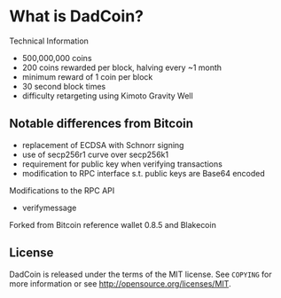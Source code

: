What is DadCoin?
==============

Technical Information

+ 500,000,000 coins
+ 200 coins rewarded per block, halving every ~1 month
+ minimum reward of 1 coin per block
+ 30 second block times
+ difficulty retargeting using Kimoto Gravity Well

Notable differences from Bitcoin
-----------------------------

+ replacement of ECDSA with Schnorr signing
+ use of secp256r1 curve over secp256k1
+ requirement for public key when verifying transactions
+ modification to RPC interface s.t. public keys are Base64 encoded

Modifications to the RPC API
+ verifymessage <dadcoinaddress> <publickey> <signature> <message>

Forked from Bitcoin reference wallet 0.8.5 and Blakecoin

License
------

DadCoin is released under the terms of the MIT license. See `COPYING` for more
information or see http://opensource.org/licenses/MIT.
